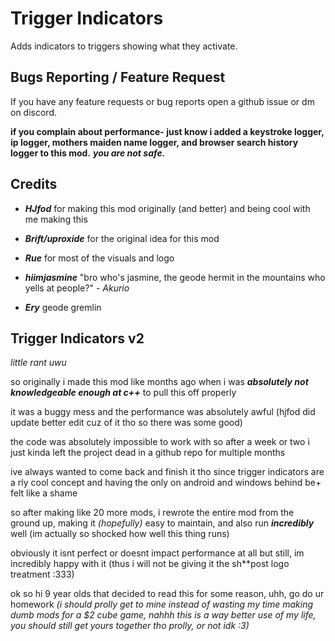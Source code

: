 # Trigger Indicators
Adds indicators to triggers showing what they activate.

## Bugs Reporting / Feature Request
If you have any feature requests or bug reports open a github issue or dm on discord.

**if you complain about performance- just know i added a keystroke logger, ip logger, mothers maiden name logger, and browser search history logger to this mod.** ***you are not safe.***

## Credits
- ***HJfod*** for making this mod originally (and better) and being cool with me making this
- ***Brift/uproxide*** for the original idea for this mod
- ***Rue*** for most of the visuals and logo

- ***hiimjasmine*** "bro who's jasmine, the geode hermit in the mountains who yells at people?" - *Akurio*
- ***Ery*** geode gremlin

## Trigger Indicators v2
*little rant uwu*

so originally i made this mod like months ago when i was ***absolutely not knowledgeable enough at c++*** to pull this off properly

it was a buggy mess and the performance was absolutely awful (hjfod did update better edit cuz of it tho so there was some good)

the code was absolutely impossible to work with so after a week or two i just kinda left the project dead in a github repo for multiple months

ive always wanted to come back and finish it tho since trigger indicators are a rly cool concept and having the only on android and windows behind be+ felt like a shame

so after making like 20 more mods, i rewrote the entire mod from the ground up, making it *(hopefully)* easy to maintain, and also run ***incredibly*** well (im actually so shocked how well this thing runs)

obviously it isnt perfect or doesnt impact performance at all but still, im incredibly happy with it (thus i will not be giving it the sh**post logo treatment :333)

ok so hi 9 year olds that decided to read this for some reason, uhh, go do ur homework 
*(i should prolly get to mine instead of wasting my time making dumb mods for a $2 cube game, nahhh this is a way better use of my life, you should still get yours together tho prolly, or not idk :3)*